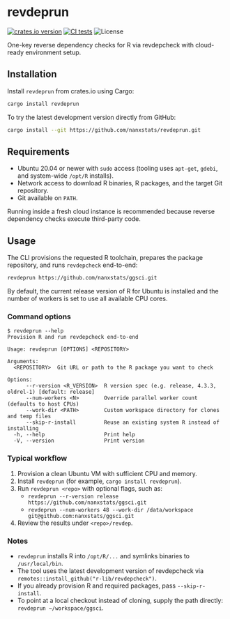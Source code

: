 # revdeprun

[![crates.io version](https://img.shields.io/crates/v/revdeprun)](https://crates.io/crates/revdeprun)
[![CI tests](https://github.com/nanxstats/revdeprun/actions/workflows/ci.yml/badge.svg)](https://github.com/nanxstats/revdeprun/actions/workflows/ci.yml)
![License](https://img.shields.io/crates/l/revdeprun)

One-key reverse dependency checks for R via revdepcheck with cloud-ready environment setup.

## Installation

Install `revdeprun` from crates.io using Cargo:

```bash
cargo install revdeprun
```

To try the latest development version directly from GitHub:

```bash
cargo install --git https://github.com/nanxstats/revdeprun.git
```

## Requirements

- Ubuntu 20.04 or newer with `sudo` access (tooling uses `apt-get`, `gdebi`, and system-wide `/opt/R` installs).
- Network access to download R binaries, R packages, and the target Git repository.
- Git available on `PATH`.

Running inside a fresh cloud instance is recommended because reverse dependency
checks execute third-party code.

## Usage

The CLI provisions the requested R toolchain, prepares the package repository,
and runs `revdepcheck` end-to-end:

```bash
revdeprun https://github.com/nanxstats/ggsci.git
```

By default, the current release version of R for Ubuntu is installed
and the number of workers is set to use all available CPU cores.

### Command options

```
$ revdeprun --help
Provision R and run revdepcheck end-to-end

Usage: revdeprun [OPTIONS] <REPOSITORY>

Arguments:
  <REPOSITORY>  Git URL or path to the R package you want to check

Options:
      --r-version <R_VERSION>  R version spec (e.g. release, 4.3.3, oldrel-1) [default: release]
      --num-workers <N>        Override parallel worker count (defaults to host CPUs)
      --work-dir <PATH>        Custom workspace directory for clones and temp files
      --skip-r-install         Reuse an existing system R instead of installing
  -h, --help                   Print help
  -V, --version                Print version
```

### Typical workflow

1. Provision a clean Ubuntu VM with sufficient CPU and memory.
2. Install `revdeprun` (for example, `cargo install revdeprun`).
3. Run `revdeprun <repo>` with optional flags, such as:
   - `revdeprun --r-version release https://github.com/nanxstats/ggsci.git`
   - `revdeprun --num-workers 48 --work-dir /data/workspace git@github.com:nanxstats/ggsci.git`
4. Review the results under `<repo>/revdep`.

### Notes

- `revdeprun` installs R into `/opt/R/...` and symlinks binaries to `/usr/local/bin`.
- The tool uses the latest development version of revdepcheck via `remotes::install_github("r-lib/revdepcheck")`.
- If you already provision R and required packages, pass `--skip-r-install`.
- To point at a local checkout instead of cloning, supply the path directly:
  `revdeprun ~/workspace/ggsci`.
